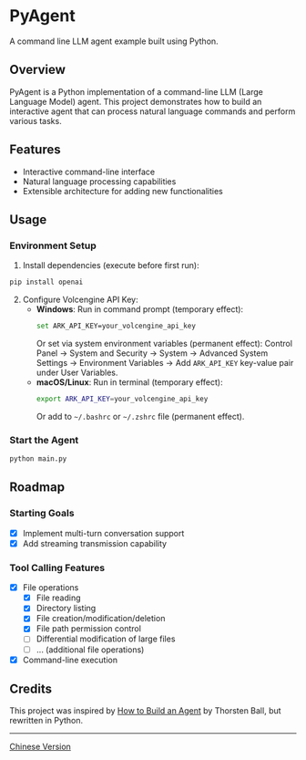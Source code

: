 # PyAgent

A command line LLM agent example built using Python.

## Overview

PyAgent is a Python implementation of a command-line LLM (Large Language Model) agent. This project demonstrates how to build an interactive agent that can process natural language commands and perform various tasks.

## Features

- Interactive command-line interface
- Natural language processing capabilities
- Extensible architecture for adding new functionalities

## Usage

### Environment Setup
1. Install dependencies (execute before first run):
```bash
pip install openai
```

2. Configure Volcengine API Key:
   - **Windows**: Run in command prompt (temporary effect):
     ```bash
     set ARK_API_KEY=your_volcengine_api_key
     ```
     Or set via system environment variables (permanent effect): Control Panel -> System and Security -> System -> Advanced System Settings -> Environment Variables -> Add `ARK_API_KEY` key-value pair under User Variables.
   - **macOS/Linux**: Run in terminal (temporary effect):
     ```bash
     export ARK_API_KEY=your_volcengine_api_key
     ```
     Or add to `~/.bashrc` or `~/.zshrc` file (permanent effect).

### Start the Agent
```bash
python main.py
```

## Roadmap

### Starting Goals

- [x] Implement multi-turn conversation support
- [x] Add streaming transmission capability

### Tool Calling Features

- [x] File operations
  - [x] File reading
  - [x] Directory listing
  - [x] File creation/modification/deletion
  - [x] File path permission control
  - [ ] Differential modification of large files
  - [ ] ... (additional file operations)

- [x] Command-line execution

## Credits

This project was inspired by [How to Build an Agent](https://ampcode.com/how-to-build-an-agent) by Thorsten Ball, but rewritten in Python.

---

[Chinese Version](README.md)